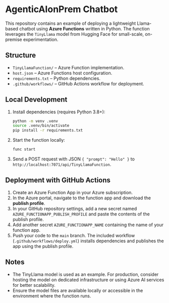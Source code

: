 # AgenticAIonPrem Chatbot

This repository contains an example of deploying a lightweight Llama-based chatbot using **Azure Functions** written in Python. The function leverages the `TinyLlama` model from Hugging Face for small-scale, on-premise experimentation.

## Structure

- `TinyLlamaFunction/` – Azure Function implementation.
- `host.json` – Azure Functions host configuration.
- `requirements.txt` – Python dependencies.
- `.github/workflows/` – GitHub Actions workflow for deployment.

## Local Development

1. Install dependencies (requires Python 3.8+):
   ```bash
   python -m venv .venv
   source .venv/bin/activate
   pip install -r requirements.txt
   ```
2. Start the function locally:
   ```bash
   func start
   ```
3. Send a POST request with JSON `{ "prompt": "Hello" }` to `http://localhost:7071/api/TinyLlamaFunction`.

## Deployment with GitHub Actions

1. Create an Azure Function App in your Azure subscription.
2. In the Azure portal, navigate to the function app and download the **publish profile**.
3. In your GitHub repository settings, add a new secret named `AZURE_FUNCTIONAPP_PUBLISH_PROFILE` and paste the contents of the publish profile.
4. Add another secret `AZURE_FUNCTIONAPP_NAME` containing the name of your function app.
5. Push your code to the `main` branch. The included workflow (`.github/workflows/deploy.yml`) installs dependencies and publishes the app using the publish profile.

## Notes

- The TinyLlama model is used as an example. For production, consider hosting the model on dedicated infrastructure or using Azure AI services for better scalability.
- Ensure the model files are available locally or accessible in the environment where the function runs.
